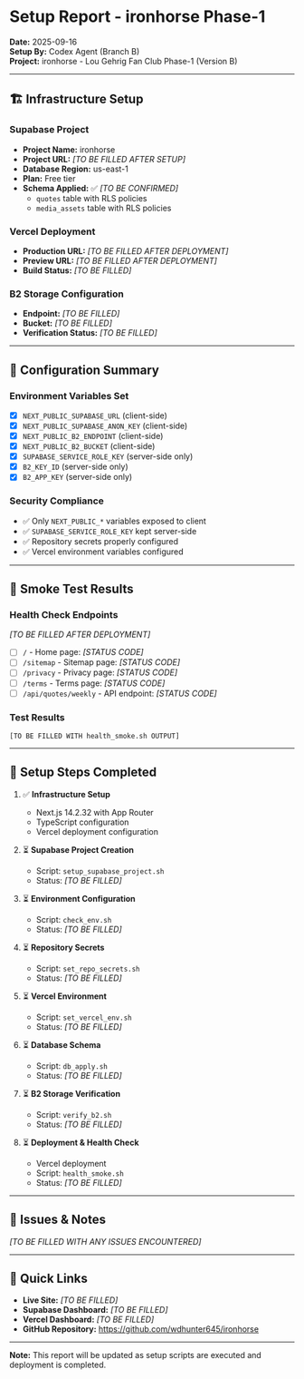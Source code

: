 # Setup Report - ironhorse Phase-1

**Date:** 2025-09-16  
**Setup By:** Codex Agent (Branch B)  
**Project:** ironhorse - Lou Gehrig Fan Club Phase-1 (Version B)

---

## 🏗️ Infrastructure Setup

### Supabase Project
- **Project Name:** ironhorse
- **Project URL:** _[TO BE FILLED AFTER SETUP]_
- **Database Region:** us-east-1
- **Plan:** Free tier
- **Schema Applied:** ✅ _[TO BE CONFIRMED]_
  - `quotes` table with RLS policies
  - `media_assets` table with RLS policies

### Vercel Deployment
- **Production URL:** _[TO BE FILLED AFTER DEPLOYMENT]_
- **Preview URL:** _[TO BE FILLED AFTER DEPLOYMENT]_
- **Build Status:** _[TO BE FILLED]_

### B2 Storage Configuration
- **Endpoint:** _[TO BE FILLED]_
- **Bucket:** _[TO BE FILLED]_
- **Verification Status:** _[TO BE FILLED]_

---

## 🔧 Configuration Summary

### Environment Variables Set
- [x] `NEXT_PUBLIC_SUPABASE_URL` (client-side)
- [x] `NEXT_PUBLIC_SUPABASE_ANON_KEY` (client-side)  
- [x] `NEXT_PUBLIC_B2_ENDPOINT` (client-side)
- [x] `NEXT_PUBLIC_B2_BUCKET` (client-side)
- [x] `SUPABASE_SERVICE_ROLE_KEY` (server-side only)
- [x] `B2_KEY_ID` (server-side only)
- [x] `B2_APP_KEY` (server-side only)

### Security Compliance
- ✅ Only `NEXT_PUBLIC_*` variables exposed to client
- ✅ `SUPABASE_SERVICE_ROLE_KEY` kept server-side
- ✅ Repository secrets properly configured
- ✅ Vercel environment variables configured

---

## 🧪 Smoke Test Results

### Health Check Endpoints
_[TO BE FILLED AFTER DEPLOYMENT]_
- [ ] `/` - Home page: _[STATUS CODE]_
- [ ] `/sitemap` - Sitemap page: _[STATUS CODE]_
- [ ] `/privacy` - Privacy page: _[STATUS CODE]_
- [ ] `/terms` - Terms page: _[STATUS CODE]_
- [ ] `/api/quotes/weekly` - API endpoint: _[STATUS CODE]_

### Test Results
```
[TO BE FILLED WITH health_smoke.sh OUTPUT]
```

---

## 📝 Setup Steps Completed

1. ✅ **Infrastructure Setup**
   - Next.js 14.2.32 with App Router
   - TypeScript configuration
   - Vercel deployment configuration

2. ⏳ **Supabase Project Creation**
   - Script: `setup_supabase_project.sh`
   - Status: _[TO BE FILLED]_

3. ⏳ **Environment Configuration**
   - Script: `check_env.sh`
   - Status: _[TO BE FILLED]_

4. ⏳ **Repository Secrets**
   - Script: `set_repo_secrets.sh` 
   - Status: _[TO BE FILLED]_

5. ⏳ **Vercel Environment**
   - Script: `set_vercel_env.sh`
   - Status: _[TO BE FILLED]_

6. ⏳ **Database Schema**
   - Script: `db_apply.sh`
   - Status: _[TO BE FILLED]_

7. ⏳ **B2 Storage Verification**
   - Script: `verify_b2.sh`
   - Status: _[TO BE FILLED]_

8. ⏳ **Deployment & Health Check**
   - Vercel deployment
   - Script: `health_smoke.sh`
   - Status: _[TO BE FILLED]_

---

## 🚨 Issues & Notes

_[TO BE FILLED WITH ANY ISSUES ENCOUNTERED]_

---

## 🔗 Quick Links

- **Live Site:** _[TO BE FILLED]_
- **Supabase Dashboard:** _[TO BE FILLED]_
- **Vercel Dashboard:** _[TO BE FILLED]_
- **GitHub Repository:** https://github.com/wdhunter645/ironhorse

---

**Note:** This report will be updated as setup scripts are executed and deployment is completed.